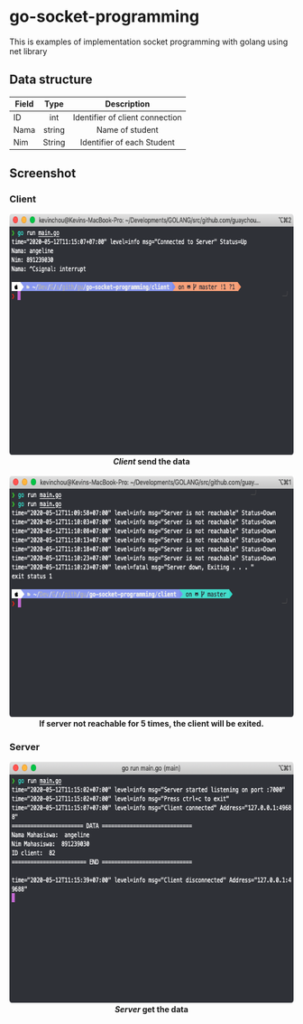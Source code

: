 # go-socket-programming
This is examples of implementation socket programming with golang using net library

## Data structure <br>
| Field  |      Type      |  Description |
|----------|:-------------:|:------:|
| ID | int | Identifier of client connection |
| Nama |    string   |   Name of student |
| Nim | String |    Identifier of each Student |

## Screenshot
### Client<br>
<p align="center">
  <img src="images/client1.png" width="668" height="427" alt="Client" title="Client"></a>
  <br>
<strong><i>Client</i> send the data</strong>
<br><br>
  <img src="images/client-server-if-not-reachable.png" width="668" height="427" alt="Client-1" title="Client-1"></a>
  <br>
  <Strong>If server not reachable for 5 times, the client will be exited. </strong>
</p>

### Server<br>
<p align="center">
  <img src="images/server1.png" width="668" height="427" alt="Server" title="Server"></a>
  <br>
<strong><i>Server</i> get the data</strong>
</p>

